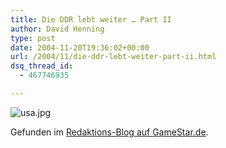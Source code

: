 ```yaml
---
title: Die DDR lebt weiter … Part II
author: David Henning
type: post
date: 2004-11-20T19:36:02+00:00
url: /2004/11/die-ddr-lebt-weiter-part-ii.html
dsq_thread_id:
  - 467746935

---
```

![usa.jpg][1]

Gefunden im [Redaktions-Blog auf GameStar.de][2].

 [1]: https://www.madcatswelt.org/wp-content/uploads/usa.jpg
 [2]: http://www.gamestar.de/aktuell/blog/
